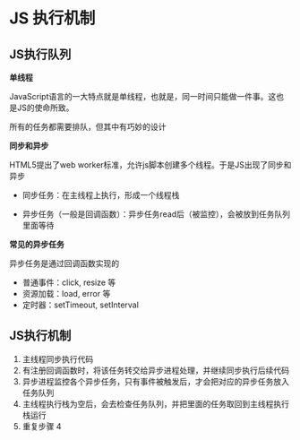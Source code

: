 # JS 执行机制

## JS执行队列

**单线程**

JavaScript语言的一大特点就是单线程，也就是，同一时间只能做一件事。这也是JS的使命所致。

所有的任务都需要排队，但其中有巧妙的设计

**同步和异步**

HTML5提出了web worker标准，允许js脚本创建多个线程。于是JS出现了同步和异步


- 同步任务：在主线程上执行，形成一个线程栈

- 异步任务（一般是回调函数）：异步任务read后（被监控），会被放到任务队列里面等待

**常见的异步任务**

异步任务是通过回调函数实现的

- 普通事件：click, resize 等
- 资源加载：load, error 等
- 定时器：setTimeout, setInterval

## JS执行机制


1. 主线程同步执行代码
2. 有注册回调函数时，将该任务转交给异步进程处理，并继续同步执行后续代码
3. 异步进程监控各个异步任务，只有事件被触发后，才会把对应的异步任务放入任务队列
4. 主线程执行栈为空后，会去检查任务队列，并把里面的任务取回到主线程执行栈运行
5. 重复步骤 4
